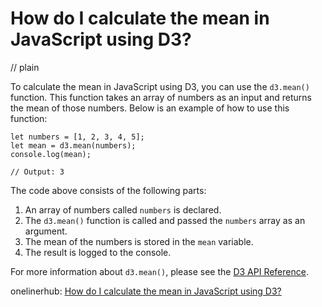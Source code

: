 # How do I calculate the mean in JavaScript using D3?
// plain

To calculate the mean in JavaScript using D3, you can use the `d3.mean()` function. This function takes an array of numbers as an input and returns the mean of those numbers. Below is an example of how to use this function:

```
let numbers = [1, 2, 3, 4, 5];
let mean = d3.mean(numbers);
console.log(mean);

// Output: 3
```

The code above consists of the following parts:
1. An array of numbers called `numbers` is declared.
2. The `d3.mean()` function is called and passed the `numbers` array as an argument.
3. The mean of the numbers is stored in the `mean` variable.
4. The result is logged to the console.

For more information about `d3.mean()`, please see the [D3 API Reference](https://github.com/d3/d3-array#mean).

onelinerhub: [How do I calculate the mean in JavaScript using D3?](https://onelinerhub.com/javascript-d3/how-do-i-calculate-the-mean-in-javascript-using-d-)
